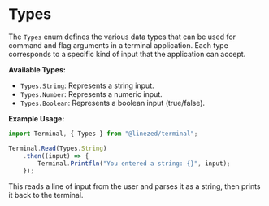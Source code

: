 # Types

The `Types` enum defines the various data types
that can be used for command and flag arguments in a
terminal application. Each type corresponds to a specific
kind of input that the application can accept.

**Available Types:**

- `Types.String`: Represents a string input.
- `Types.Number`: Represents a numeric input.
- `Types.Boolean`: Represents a boolean input (true/false).

**Example Usage:**

```javascript
import Terminal, { Types } from "@linezed/terminal";

Terminal.Read(Types.String)
    .then((input) => {
        Terminal.Printfln("You entered a string: {}", input);
    });
```

This reads a line of input from the user and parses it as a string,
then prints it back to the terminal.
